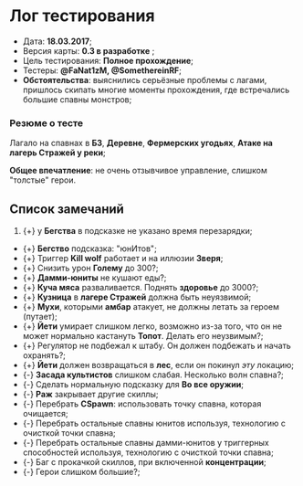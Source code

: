 # Лог тестирования

* Дата: **18.03.2017**;
* Версия карты: **0.3 в разработке** ;
* Цель тестирования: **Полное прохождение**;
* Тестеры: **@FaNat1zM, @SomethereinRF**;
* **Обстоятельства**: выяснились серьёзные проблемы с лагами, пришлось скипать многие моменты прохождения, где встречались большие спавны монстров;

### Резюме о тесте

Лагало на спавнах в **БЗ**, **Деревне**, **Фермерских угодьях**, **Атаке на лагерь Стражей у реки**;

**Общее впечатление**: не очень отзывчивое управление, слишком "толстые" герои.

## Список замечаний

1. {+} у **Бегства** в подсказке не указано время перезарядки;
* {+} **Бегство** подсказка: "юнИтов";
* {+} Триггер **Kill wolf** работает и на иллюзии **Зверя**;
* {+} Снизить урон **Голему** до 300?;
* {+} **Дамми-юниты** не кушают еды?;
* {+} **Куча мяса** разваливается. Поднять **здоровье** до 3000?;
* {+} **Кузница** в **лагере Стражей** должна быть неуязвимой;
* {+} **Мухи**, которыми **амбар** атакует, не должны летать за героем (путает);
* {+} **Йети** умирает слишком легко, возможно из-за того, что он не может нормально кастануть **Топот**. Делать его неузвимым?;
* {+} Регулятор не подбежал к штабу. Он должен подбежать и начать охранять?;
* {+} **Йети** должен возвращаться в **лес**, если он покинул *эту* локацию;
* {-} **Засада культистов** слишком слабая. Несколько волн спавна?;
* {-} Сделать нормальную подсказку для **Во все оружии**;
* {-} **Раж** закрывает другие скиллы;
* {-} Перебрать **CSpawn**: использовать точку спавна, которая очищается;
* {-} Перебрать остальные спавны юнитов используя, технологию с очисткой точки спавна;
* {-} Перебрать остальные спавны дамми-юнитов у триггерных способностей используя, технологию с очисткой точки спавна;
* {-} Баг с прокачкой скиллов, при включенной **концентрации**;
* {-} Герои слишком большие?;
